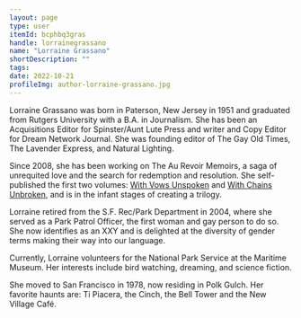 ```yaml
---
layout: page
type: user
itemId: bcphbq3gras
handle: lorrainegrassano
name: "Lorraine Grassano"
shortDescription: ""
tags:
date: 2022-10-21
profileImg: author-lorraine-grassano.jpg
---
```


Lorraine Grassano was born in Paterson, New Jersey in 1951 and graduated from Rutgers University with a B.A. in Journalism. She has been an Acquisitions Editor for Spinster/Aunt Lute Press and writer and Copy Editor for Dream Network Journal. She was founding editor of The Gay Old Times, The Lavender Express, and Natural Lighting.

Since 2008, she has been working on The Au Revoir Memoirs, a saga of unrequited love and the search for redemption and resolution. She self-published the first two volumes: [With Vows Unspoken](https://www.amazon.com/Vows-Unspoken-Revoir-Memoirs-Book-ebook/dp/B07CNN857P/) and [With Chains Unbroken](https://www.amazon.com/Chains-Unbroken-Revoir-Memoirs-Book-ebook/dp/B078CXDVPC/), and is in the infant stages of creating a trilogy.

Lorraine retired from the S.F. Rec/Park Department in 2004, where she served as a Park Patrol Officer, the first woman and gay person to do so. She now identifies as an XXY and is delighted at the diversity of gender terms making their way into our language.

Currently, Lorraine volunteers for the National Park Service at the Maritime Museum. Her interests include bird watching, dreaming, and science fiction.

She moved to San Francisco in 1978, now residing in Polk Gulch. Her favorite haunts are: Ti Piacera, the Cinch, the Bell Tower and the New Village Café.
